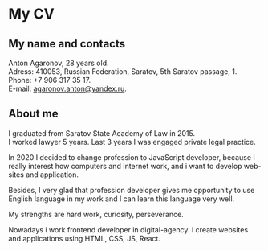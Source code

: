 # My CV

## My name and contacts

Anton Agaronov, 28 years old.  
Adress: 410053, Russian Federation, Saratov, 5th Saratov passage, 1.  
Phone: +7 906 317 35 17.  
E-mail: agaronov.anton@yandex.ru.

## About me

I graduated from Saratov State Academy of Law in 2015.  
I worked lawyer 5 years. Last 3 years I was engaged private legal practice.

In 2020 I decided to change profession to JavaScript developer, because I really interest how computers and Internet work, and i want to develop web-sites and application.

Besides, I very glad that profession developer gives me opportunity to use English language in my work and I can learn this language very well.

My strengths are hard work, curiosity, perseverance.

Nowadays i work frontend developer in digital-agency. I create websites and applications using HTML, CSS, JS, React.
